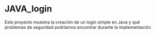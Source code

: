 # JAVA_login
Este proyecto muestra la creación de un login simple en Java y qué problemas de seguridad podríamos encontrar durante la implementación
